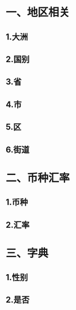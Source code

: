 # 一、地区相关

## 1.大洲
## 2.国别
## 3.省
## 4.市
## 5.区
## 6.街道

# 二、币种汇率

## 1.币种
## 2.汇率

# 三、字典

## 1.性别
## 2.是否
